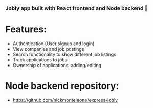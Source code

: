 ### Jobly app built with React frontend and Node backend 🔬

# Features:
- Authentication (User signup and login)
- View companies and job postings
- Search functionality to show different job listings
- Track applications to jobs
- Ownership of applications, adding/editing

# Node backend repository: 
- https://github.com/nickmonteleone/express-jobly
